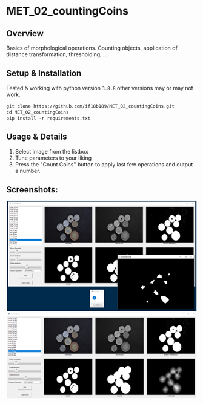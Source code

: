 # MET_02_countingCoins

## Overview

Basics of morphological operations. Counting objects, application of distance transformation, thresholding, ...

## Setup & Installation

Tested & working with python version `3.8.8` other versions may or may not work.
```
git clone https://github.com/if18b189/MET_02_countingCoins.git
cd MET_02_countingCoins
pip install -r requirements.txt
```

## Usage & Details

1. Select image from the listbox
2. Tune parameters to your liking
3. Press the "Count Coins" button to apply last few operations and output a number.

## Screenshots:

<p align="center">
    <img src="https://github.com/if18b189/MET_02_countingCoins/blob/master/screenshots/screenshot.PNG" width="500" />
    <img src="https://github.com/if18b189/MET_02_countingCoins/blob/master/screenshots/screenshot2.PNG" width="500" />
</p>